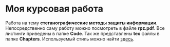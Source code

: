 # Моя курсовая работа
Работа на тему __стеганографические методы защиты информации__.
Непосредственно саму работу можно посмотреть в файле __rpz.pdf__.
Все листинги приведены в папке __Code__. Так же представлены __tex__
файлы в папке __Chapters__.
Используемый стиль можно найти
[здесь](https://github.com/latex-g7-32/latex-g7-32).
